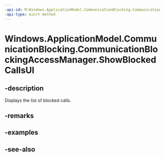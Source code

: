 ```yaml
---
-api-id: M:Windows.ApplicationModel.CommunicationBlocking.CommunicationBlockingAccessManager.ShowBlockedCallsUI
-api-type: winrt method
---
```


<!-- Method syntax
public void ShowBlockedCallsUI()
-->

# Windows.ApplicationModel.CommunicationBlocking.CommunicationBlockingAccessManager.ShowBlockedCallsUI

## -description
Displays the list of blocked calls.

## -remarks

## -examples

## -see-also
